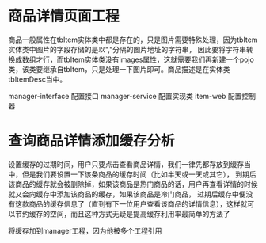 # 商品详情页面工程

商品一般属性在tbItem实体类中都是存在的，只是图片需要特殊处理，因为tbItem实体类中图片的字段存储的是以","分隔的图片地址的字符串，
因此要将字符串转换成数组才行，而tbItem实体类没有images属性，这就需要我们再新建一个pojo类，该类要继承自tbItem，只是处理一下图片即可。商品描述是在实体类tbItemDesc当中。

manager-interface 配置接口
manager-service 配置实现类
item-web 配置控制器

# 查询商品详情添加缓存分析
设置缓存的过期时间，用户只要点击查看商品详情，我们一律先都存放到缓存当中，但是我们要设置一下该条商品的缓存时间（比如半天或一天或其它），
到期后该商品的缓存就会被删除掉，如果该商品是热门商品的话，用户再查看详情的时候就又会向缓存中添加该商品的缓存，如果该商品是冷门商品，
过期后缓存中便没有这款商品的缓存信息了（直到有下一位用户查看该商品的详情信息），这样就可以节约缓存的空间，而且这种方式无疑是提高缓存利用率最简单的方法了

将缓存加到manager工程，因为他被多个工程引用


